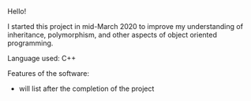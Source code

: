 Hello! 

I started this project in mid-March 2020 to improve my understanding of inheritance, polymorphism, and other aspects of object oriented programming.

Language used: C++

Features of the software:
- will list after the completion of the project

